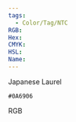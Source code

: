 ```yaml
---
tags:
  - Color/Tag/NTC
RGB:
Hex:
CMYK:
HSL:
Name:
---
```

Japanese Laurel
```palette
#0A6906
```
RGB
